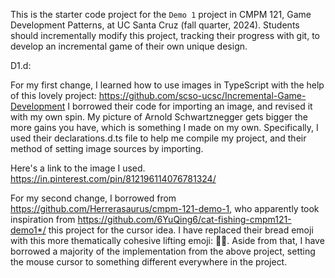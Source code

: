 This is the starter code project for the `Demo 1` project in CMPM 121, Game Development Patterns, at UC Santa Cruz (fall quarter, 2024). Students should incrementally modify this project, tracking their progress with git, to develop an incremental game of their own unique design.

D1.d:

For my first change, I learned how to use images in TypeScript with the help of this lovely project: https://github.com/scso-ucsc/Incremental-Game-Development
I borrowed their code for importing an image, and revised it with my own spin. My picture of Arnold Schwartznegger gets bigger the more gains you have, which is
something I made on my own. Specifically, I used their declarations.d.ts file to help me compile my project, and their method of setting image sources by importing.

Here's a link to the image I used.
https://in.pinterest.com/pin/812196114076781324/

For my second change, I borrowed from https://github.com/Herrerasaurus/cmpm-121-demo-1, who apparently took inspiration from https://github.com/6YuQing6/cat-fishing-cmpm121-demo1*/ this project for the cursor idea. I have replaced their bread emoji with this more thematically cohesive lifting emoji: 🏋️‍♂️. Aside from that, I have borrowed a majority of the implementation from the above project, setting the mouse cursor to something different everywhere in the project.